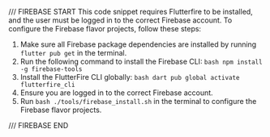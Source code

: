 /// FIREBASE START
This code snippet requires Flutterfire to be installed, and the user must be logged in to the correct Firebase account.
To configure the Firebase flavor projects, follow these steps:

1. Make sure all Firebase package dependencies are installed by running `flutter pub get` in the terminal.
2. Run the following command to install the Firebase CLI:
   `bash npm install -g firebase-tools`
3. Install the FlutterFire CLI globally:
   `bash dart pub global activate flutterfire_cli`
4. Ensure you are logged in to the correct Firebase account.
5. Run `bash ./tools/firebase_install.sh` in the terminal to configure the Firebase flavor projects.

/// FIREBASE END
